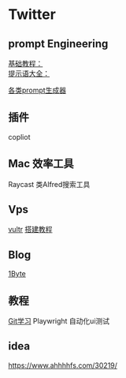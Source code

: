 # Twitter
## prompt Engineering
[基础教程：](learningprompt.wiki)  
[提示语大全：](https://prompts.fresns.cn/)

[各类prompt生成器](https://openprompt.co/#)
## 插件
copliot
## Mac 效率工具
Raycast 类Alfred搜索工具
## Vps
[vultr](https://www.vultr.com/)
[搭建教程](https://github.com/WangZeyu9965/vps)
## Blog
[1Byte](https://1byte.io/)
## 教程
[Git学习](https://learngitbranching.js.org/?locale=zh_CN)
Playwright 自动化ui测试

## idea
https://www.ahhhhfs.com/30219/
